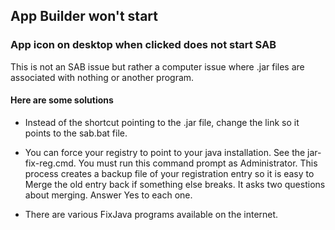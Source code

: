 ## App Builder won't start

### App icon on desktop when clicked does not start SAB <a id="h2-4"></a>



This is not an SAB issue but rather a computer issue where .jar files are associated with nothing or another program.



#### Here are some solutions



* Instead of the shortcut pointing to the .jar file, change the link so it points to the sab.bat file.

* You can force your registry to point to your java installation. See the jar-fix-reg.cmd. You must run this command prompt as Administrator. This process creates a backup file of your registration entry so it is easy to Merge the old entry back if something else breaks. It asks two questions about merging. Answer Yes to each one.

* There are various FixJava programs available on the internet.


